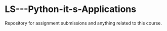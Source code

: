 # LS---Python-it-s-Applications
Repository for assignment submissions and anything related to this course.
